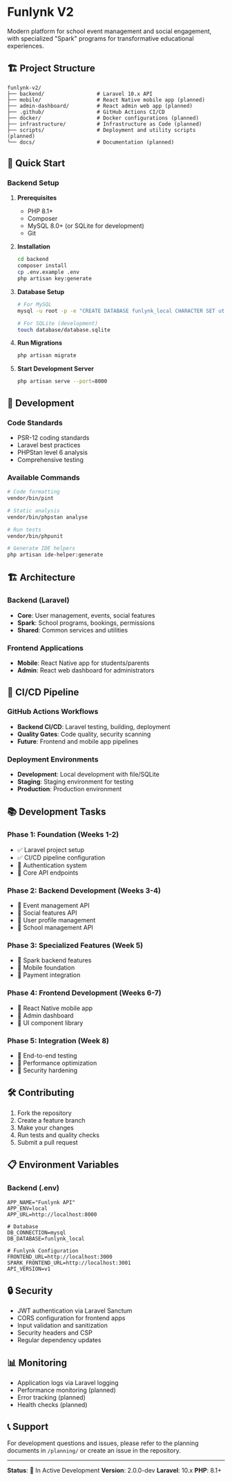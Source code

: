# Funlynk V2

Modern platform for school event management and social engagement, with specialized "Spark" programs for transformative educational experiences.

## 🏗️ Project Structure

```
funlynk-v2/
├── backend/                 # Laravel 10.x API
├── mobile/                  # React Native mobile app (planned)
├── admin-dashboard/         # React admin web app (planned)
├── .github/                 # GitHub Actions CI/CD
├── docker/                  # Docker configurations (planned)
├── infrastructure/          # Infrastructure as Code (planned)
├── scripts/                 # Deployment and utility scripts (planned)
└── docs/                    # Documentation (planned)
```

## 🚀 Quick Start

### Backend Setup

1. **Prerequisites**
   - PHP 8.1+
   - Composer
   - MySQL 8.0+ (or SQLite for development)
   - Git

2. **Installation**
   ```bash
   cd backend
   composer install
   cp .env.example .env
   php artisan key:generate
   ```

3. **Database Setup**
   ```bash
   # For MySQL
   mysql -u root -p -e "CREATE DATABASE funlynk_local CHARACTER SET utf8mb4 COLLATE utf8mb4_unicode_ci;"
   
   # For SQLite (development)
   touch database/database.sqlite
   ```

4. **Run Migrations**
   ```bash
   php artisan migrate
   ```

5. **Start Development Server**
   ```bash
   php artisan serve --port=8000
   ```

## 🔧 Development

### Code Standards
- PSR-12 coding standards
- Laravel best practices
- PHPStan level 6 analysis
- Comprehensive testing

### Available Commands
```bash
# Code formatting
vendor/bin/pint

# Static analysis
vendor/bin/phpstan analyse

# Run tests
vendor/bin/phpunit

# Generate IDE helpers
php artisan ide-helper:generate
```

## 🏗️ Architecture

### Backend (Laravel)
- **Core**: User management, events, social features
- **Spark**: School programs, bookings, permissions
- **Shared**: Common services and utilities

### Frontend Applications
- **Mobile**: React Native app for students/parents
- **Admin**: React web dashboard for administrators

## 🔄 CI/CD Pipeline

### GitHub Actions Workflows
- **Backend CI/CD**: Laravel testing, building, deployment
- **Quality Gates**: Code quality, security scanning
- **Future**: Frontend and mobile app pipelines

### Deployment Environments
- **Development**: Local development with file/SQLite
- **Staging**: Staging environment for testing
- **Production**: Production environment

## 📚 Development Tasks

### Phase 1: Foundation (Weeks 1-2)
- ✅ Laravel project setup
- ✅ CI/CD pipeline configuration
- 🔄 Authentication system
- 🔄 Core API endpoints

### Phase 2: Backend Development (Weeks 3-4)
- 🔄 Event management API
- 🔄 Social features API
- 🔄 User profile management
- 🔄 School management API

### Phase 3: Specialized Features (Week 5)
- 🔄 Spark backend features
- 🔄 Mobile foundation
- 🔄 Payment integration

### Phase 4: Frontend Development (Weeks 6-7)
- 🔄 React Native mobile app
- 🔄 Admin dashboard
- 🔄 UI component library

### Phase 5: Integration (Week 8)
- 🔄 End-to-end testing
- 🔄 Performance optimization
- 🔄 Security hardening

## 🛠️ Contributing

1. Fork the repository
2. Create a feature branch
3. Make your changes
4. Run tests and quality checks
5. Submit a pull request

## 📋 Environment Variables

### Backend (.env)
```env
APP_NAME="Funlynk API"
APP_ENV=local
APP_URL=http://localhost:8000

# Database
DB_CONNECTION=mysql
DB_DATABASE=funlynk_local

# Funlynk Configuration
FRONTEND_URL=http://localhost:3000
SPARK_FRONTEND_URL=http://localhost:3001
API_VERSION=v1
```

## 🔒 Security

- JWT authentication via Laravel Sanctum
- CORS configuration for frontend apps
- Input validation and sanitization
- Security headers and CSP
- Regular dependency updates

## 📊 Monitoring

- Application logs via Laravel logging
- Performance monitoring (planned)
- Error tracking (planned)
- Health checks (planned)

## 📞 Support

For development questions and issues, please refer to the planning documents in `/planning/` or create an issue in the repository.

---

**Status**: 🚧 In Active Development
**Version**: 2.0.0-dev
**Laravel**: 10.x
**PHP**: 8.1+
